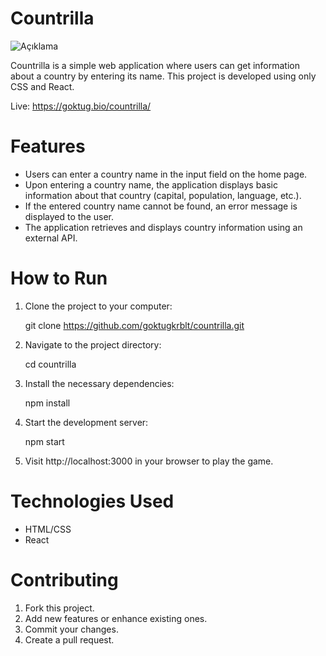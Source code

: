 # Countrilla

![Açıklama](https://github.com/goktugkrblt/countrilla/tree/main/public/app-readme.png)

Countrilla is a simple web application where users can get information about a country by entering its name. This project is developed using only CSS and React.

Live: https://goktug.bio/countrilla/

# Features

- Users can enter a country name in the input field on the home page.
- Upon entering a country name, the application displays basic information about that country (capital, population, language, etc.).
- If the entered country name cannot be found, an error message is displayed to the user.
- The application retrieves and displays country information using an external API.

# How to Run

1. Clone the project to your computer:

    git clone https://github.com/goktugkrblt/countrilla.git

2. Navigate to the project directory:

    cd countrilla

3. Install the necessary dependencies:

    npm install

4. Start the development server:

    npm start

5. Visit http://localhost:3000 in your browser to play the game.

# Technologies Used

- HTML/CSS
- React

# Contributing
1. Fork this project.
2. Add new features or enhance existing ones.
3. Commit your changes.
4. Create a pull request.
